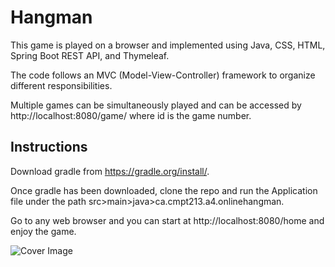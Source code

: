# Hangman
This game is played on a browser and implemented using Java, CSS, HTML, Spring Boot REST API, and Thymeleaf.

The code follows an MVC (Model-View-Controller) framework to organize different responsibilities.

Multiple games can be simultaneously played and can be accessed by http://localhost:8080/game/<id> where id is the game number.
  

## Instructions
Download gradle from https://gradle.org/install/.

Once gradle has been downloaded, clone the repo and run the Application file under the path src>main>java>ca.cmpt213.a4.onlinehangman.

Go to any web browser and you can start at http://localhost:8080/home and enjoy the game.


![Cover Image](https://raw.githubusercontent.com/GumpacG/Hangman/master/CoverImage.JPG)
